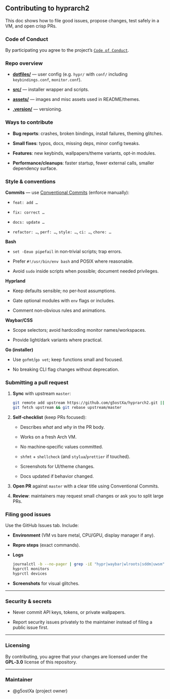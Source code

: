 ## Contributing to **hyprarch2**

This doc shows how to file good issues, propose changes, test safely in a VM, and open crisp PRs.

### Code of Conduct

By participating you agree to the project’s [`Code of Conduct`](/CODE_OF_CONDUCT.md).

### Repo overview

- [**dotfiles/**](/dotfiles) — user config (e.g. `hypr/` with `conf/` including `keybindings.conf`, `monitor.conf`).
    
- [**src/**](/src) — installer wrapper and scripts.
    
- [**assets/**](/assets) — images and misc assets used in README/themes.
    
- [**.version/**](/.version) — versioning.
    

### Ways to contribute

- **Bug reports**: crashes, broken bindings, install failures, theming glitches.
    
- **Small fixes**: typos, docs, missing deps, minor config tweaks.
    
- **Features**: new keybinds, wallpapers/theme variants, opt‑in modules.
    
- **Performance/cleanups**: faster startup, fewer external calls, smaller dependency surface.

### Style & conventions

**Commits** — use [Conventional Commits](https://www.conventionalcommits.org/) (enforce manually):

- `feat: add …`
    
- `fix: correct …`
    
- `docs: update …`
    
- `refactor: …`, `perf: …`, `style: …`, `ci: …`, `chore: …`
    

**Bash**

- `set -Eeuo pipefail` in non‑trivial scripts; trap errors.
    
- Prefer `#!/usr/bin/env bash` and POSIX where reasonable.
    
- Avoid `sudo` inside scripts when possible; document needed privileges.
    

**Hyprland**

- Keep defaults sensible; no per‑host assumptions.
    
- Gate optional modules with `env` flags or includes.
    
- Comment non‑obvious rules and animations.
    

**Waybar/CSS**

- Scope selectors; avoid hardcoding monitor names/workspaces.
    
- Provide light/dark variants where practical.
    

**Go (installer)**

- Use `gofmt`/`go vet`; keep functions small and focused.
    
- No breaking CLI flag changes without deprecation.
    

### Submitting a pull request

1. **Sync** with upstream `master`:
    
    ```bash
    git remote add upstream https://github.com/g5ostXa/hyprarch2.git || true
    git fetch upstream && git rebase upstream/master
    ```
    
2. **Self‑checklist** (keep PRs focused):
    
    -  Describes _what_ and _why_ in the PR body.
        
    -  Works on a fresh Arch VM.
        
    -  No machine‑specific values committed.
        
    -  `shfmt` + `shellcheck` (and `stylua`/`prettier` if touched).
        
    -  Screenshots for UI/theme changes.
        
    -  Docs updated if behavior changed.
        
3. **Open PR** against `master` with a clear title using Conventional Commits.
    
4. **Review**: maintainers may request small changes or ask you to split large PRs.
    

### Filing good issues

Use the GitHub Issues tab. Include:

- **Environment** (VM vs bare metal, CPU/GPU, display manager if any).
    
- **Repro steps** (exact commands).
    
- **Logs**
    
    ```bash
    journalctl -b --no-pager | grep -iE "hypr|waybar|wlroots|sddm|uwsm"
    hyprctl monitors
    hyprctl devices
    ```
    
- **Screenshots** for visual glitches.
    

---

### Security & secrets

- Never commit API keys, tokens, or private wallpapers.
    
- Report security issues privately to the maintainer instead of filing a public issue first.
    

---

### Licensing

By contributing, you agree that your changes are licensed under the **GPL‑3.0** license of this repository.

---

### Maintainer

- @g5ostXa (project owner)
